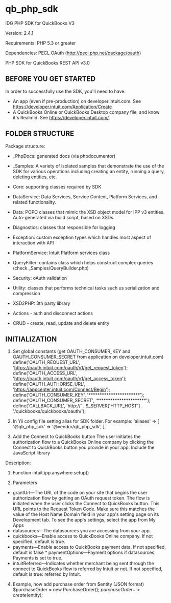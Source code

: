 # qb_php_sdk

IDG PHP SDK for QuickBooks V3

Version: 2.4.1

Requirements:  PHP 5.3 or greater

Dependencies:  PECL OAuth (http://pecl.php.net/package/oauth)



PHP SDK for QuickBooks REST API v3.0


BEFORE YOU GET STARTED
----------------------

In order to successfully use the SDK, you'll need to have:

* An app (even if pre-production) on developer.intuit.com.  See https://developer.intuit.com/Application/Create
* A QuickBooks Online or QuickBooks Desktop company file, and know it's RealmId.  See https://developer.intuit.com/.


FOLDER STRUCTURE
----------------

Package structure:

* _PhpDocs: generated docs (via phpdocumentor)
* _Samples: A variety of isolated samples that demonstrate the use of the SDK for various operations including creating an entity, running a query, deleting entities, etc.
* Core: supporting classes required by SDK
* DataService: Data Services, Service Context, Platform Services, and related functionality.
* Data: POPO classes that mimic the XSD object model for IPP v3 entities.  Auto-generated via build script, based on XSDs.
* Diagnostics: classes that responsible for logging
* Exception: custom exception types which handles most aspect of interaction with API
* PlatformService: Intuit Platform services class
* QueryFilter: contains class which helps construct complex queries (check _Samples/QueryBuilder.php)
* Security: oAuth validation
* Utility: classes that performs technical tasks such us serialization and compression
* XSD2PHP: 3th party library

* Actions - auth and disconnect actions
* CRUD - create, read, update and delete entity


INITIALIZATION
----------------
1. Set global constants (get OAUTH_CONSUMER_KEY and OAUTH_CONSUMER_SECRET  from application on developer.intuit.com)
define('OAUTH_REQUEST_URL', 'https://oauth.intuit.com/oauth/v1/get_request_token');
define('OAUTH_ACCESS_URL', 'https://oauth.intuit.com/oauth/v1/get_access_token');
define('OAUTH_AUTHORISE_URL', 'https://appcenter.intuit.com/Connect/Begin');
define('OAUTH_CONSUMER_KEY', '***********************');
define('OAUTH_CONSUMER_SECRET', '**********************');
define('CALLBACK_URL', 'http://' . $_SERVER['HTTP_HOST'] . '/quickbooks/quickbooks/oauth/');

2. In Yii config file setting alias for SDK folder. For example:
    'aliases' => [
        '@qb_php_sdk' => '@vendor/qb_php_sdk',
    ],

3. Add the Connect to QuickBooks button
The user initiates the authorization flow to a QuickBooks Online company by clicking the Connect to QuickBooks button you provide in your app.
Include the JavaScript library
    <script src="https://js.appcenter.intuit.com/Content/IA/intuit.ipp.anywhere-1.3.3.js" type="text/javascript"></script>
    <script type="text/javascript">
        intuit.ipp.anywhere.setup({
                grantUrl: 'http://www.mycompany.com/HelloWorld/RequestTokenServlet',
                datasources: {
                     quickbooks : true,
                     payments : false
               }
        });
    </script>
Description:

1) Function	intuit.ipp.anywhere.setup(​)

2) Parameters
* grantUrl—The URL of the code on your site that begins the user authorization flow by getting an OAuth request token.
  The flow is initiated when the user clicks the Connect to QuickBooks button.  This URL points to the Request Token Code.  Make sure this matches the value of the Host Name Domain field in your app's setting page on its Development tab.  To see the app's settings, select the app from My Apps
* datasources—The datasources you are accessing from your app.
* quickbooks—Enable access to QuickBooks Online company. If not specified, default is true.
* payments—​Enable access to QuickBooks payment data. If not specified, default is false
​* paymentOptions—Payment options if datasources. Payments is set to true.
* intuitReferred—Indicates whether merchant being sent through the connect to QuickBooks flow is referred by Intuit or
 not. If not specified, default is true: referred by Intuit.

 4. Example, how add purchase order from $entity (JSON format)
 $purchaseOrder = new PurchaseOrder();
 $purchaseOrder->create($entity);